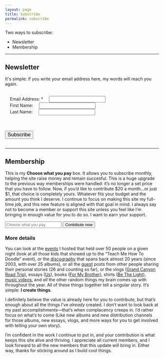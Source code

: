 ```yaml
---
layout: page
title: Subscribe
permalink: subscribe
---
```


Two ways to subscribe: 

- Newsletter
- Membership

----

## Newsletter

It's simple: if you write your email address here, my words will reach you again.

<!-- Begin Mailchimp Signup Form -->
<link href="//cdn-images.mailchimp.com/embedcode/classic-10_7.css" rel="stylesheet" type="text/css">
<style type="text/css">
    	#mc_embed_signup {
			font: 17px 'Electrolize',sans-serif;
			width: 100%;
		}
		/* Add your own MailChimp form style overrides in your site stylesheet or in this style block.
		   We recommend moving this block and the preceding CSS link to the HEAD of your HTML file. */
		#mc_embed_signup input.button {
			margin: auto;
			font: 17px 'Electrolize',sans-serif;
		}
		#mc_embed_signup .mc-field-group label {
			display: inline-block;
			margin: 0;
		}
</style>
<div id="mc_embed_signup">
	<form action="https://nashp.us4.list-manage.com/subscribe/post?u=9b6f8e7370b49fc0671bddc99&amp;id=9fae4ee650" method="post" id="mc-embedded-subscribe-form" name="mc-embedded-subscribe-form" class="validate" target="_blank" novalidate>
	    <div id="mc_embed_signup_scroll">
			<div class="mc-field-group">
			    <label for="mce-EMAIL">Email Address: <span class="asterisk">*</span></label>
			    <input type="email" value="" name="EMAIL" class="required email" id="mce-EMAIL">
			</div>
			<div class="mc-field-group">
			    <label for="mce-FNAME">First Name:</label>
			    <input type="text" value="" name="FNAME" class="" id="mce-FNAME">
			</div>
			<div class="mc-field-group">
			    <label for="mce-LNAME">Last Name:</label>
			    <input type="text" value="" name="LNAME" class="" id="mce-LNAME">
			</div>
		    <div id="mce-responses" class="clear">
		        <div class="response" id="mce-error-response" style="display:none"></div>
		        <div class="response" id="mce-success-response" style="display:none"></div>
		    </div>    <!-- real people should not fill this in and expect good things - do not remove this or risk form bot signups-->
		    <div style="position: absolute; left: -5000px;" aria-hidden="true"><input type="text" name="b_9b6f8e7370b49fc0671bddc99_9fae4ee650" tabindex="-1" value=""></div>
		    <div class="clear"><input type="submit" value="Subscribe" name="subscribe" id="mc-embedded-subscribe" class="button"></div>
	    </div>
	</form>
</div>

<!--End mc_embed_signup-->

----

## Membership

This is my **Choose what you pay** box. It allows you to subscribe monthly, helping the site raise money and remain succesful. This is a huge upgrade to the previous way memberships were handled: it’s no longer a set price that you have to follow. Now, if you’d like to contribute $20 a month...or just $1, that choice is completely yours. Whatever fits your budget and the amount you think I deserve. I continue to focus on making this site my full-time job, and this new feature is aligned with that goal in mind. I always say not to become a member or support this site unless you feel like I’m bringing in enough value for you to do so. I want to earn your support.

<form class="contribute" action="https://nashp.memberful.com/checkout" method="get">
  <input type="hidden" name="plan" value="53002" />
  <input type="number" name="price" placeholder="Choose what you pay" required="required" min="1.00" step="0.01" />
  <input type="submit" value="Contribute now" />
</form>

### More details

You can look at the [events](create) I hosted that held over 50 people on a given night (look at all those kids that showed up to the “Teach Me How To Doodle” event), or the [discography](music) that spans back almost 20 years (since 2003, with over 25 albums), or all the [guest](guest) posts from other people sharing their personal stories (26 and counting so far), or the vlogs ([Grand Canyon Road Trip](canyon)), essays ([Us](us)), books ([For My Brother](a1)), shirts ([Be The Light](light)), [music videos](https://nashp.com/music#videos), and *all* the other random things my brain comes up with throughout the year. All of these things together tell a singular story. It’s simple: **I create things**.

I definitely believe the value is already here for you to contribute, but that’s enough about all the things I’ve *already* created. I don’t want to look back at my past accomplishments—that’s when complacency creeps in. I’d rather focus on what’s to come (Like new albums and new distribution channels for those albums, new essays, vlogs, and more ways for you to get involved with telling your own story).

I’m confident in the work I continue to put in, and your contribution is what keeps this site alive and thriving. I appreciate all current members, and I look forward to all the new members that this update will bring in. Either way, thanks for sticking around as I build cool things.
